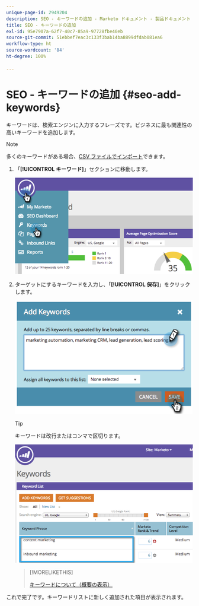 ```yaml
---
unique-page-id: 2949204
description: SEO - キーワードの追加 - Marketo ドキュメント - 製品ドキュメント
title: SEO - キーワードの追加
exl-id: 95e7907a-62f7-40c7-85a9-97728fbe40eb
source-git-commit: 51ebbef7eac3c133f3bab14ba8899dfdab081ea6
workflow-type: ht
source-wordcount: '84'
ht-degree: 100%

---
```


# SEO - キーワードの追加 {#seo-add-keywords}

キーワードは、検索エンジンに入力するフレーズです。ビジネスに最も関連性の高いキーワードを追加します。

>[!NOTE]
>
>多くのキーワードがある場合、[CSV ファイルでインポート](/help/marketo/product-docs/additional-apps/seo/keywords/seo-importing-keywords-with-a-csv.md)できます。

1. 「**[!UICONTROL キーワード]**」セクションに移動します。

   ![](assets/image2014-9-18-11-3a28-3a39.png)

1. ターゲットにするキーワードを入力し、「**[!UICONTROL 保存]**」をクリックします。

   ![](assets/image2014-9-18-11-3a28-3a51.png)

   >[!TIP]
   >
   >キーワードは改行またはコンマで区切ります。

   ![](assets/image2014-9-18-11-3a29-3a12.png)

   >[!MORELIKETHIS]
   >
   >[キーワードについて（概要の表示）](/help/marketo/product-docs/additional-apps/seo/keywords/seo-understanding-keywords.md)

これで完了です。キーワードリストに新しく追加された項目が表示されます。
